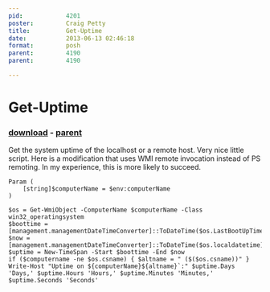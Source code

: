 ```yaml
---
pid:            4201
poster:         Craig Petty
title:          Get-Uptime
date:           2013-06-13 02:46:18
format:         posh
parent:         4190
parent:         4190

---
```


# Get-Uptime

### [download](4201.ps1) - [parent](4190.md)

Get the system uptime of the localhost or a remote host.
Very nice little script.  Here is a modification that uses WMI remote invocation instead of PS remoting.  In my experience, this is more likely to succeed.

```posh
Param (
    [string]$computerName = $env:computerName
)

$os = Get-WmiObject -ComputerName $computerName -Class win32_operatingsystem
$boottime = [management.managementDateTimeConverter]::ToDateTime($os.LastBootUpTime)
$now = [management.managementDateTimeConverter]::ToDateTime($os.localdatetime)
$uptime = New-TimeSpan -Start $boottime -End $now
if ($computername -ne $os.csname) { $altname = " ($($os.csname))" }
Write-Host "Uptime on ${computerName}${altname}`:" $uptime.Days 'Days,' $uptime.Hours 'Hours,' $uptime.Minutes 'Minutes,' $uptime.Seconds 'Seconds'

```
